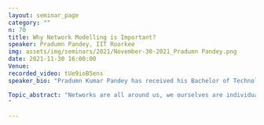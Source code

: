 ```yaml
---
layout: seminar_page
category: ""
n: 70
title: Why Network Modelling is Important?
speaker: Pradumn Pandey, IIT Roorkee
img: assets/img/seminars/2021/November-30-2021_Pradumn Pandey.png
date: 2021-11-30 16:00:00 
Venue: 
recorded_video: tUe9ioB5ens
speaker_bio: "Pradumn Kumar Pandey has received his Bachelor of Technology and Ph.D. in Computer Science and Engineering from the Indian Institute of Technology Jodhpur in 2012 and 2018, respectively. He was an Institute Post Doctoral Fellow in the Department of Computer Science and Engineering at Indian Institute of Technology Kharagpur during May - September 2018 and worked as a DST INSPIRE Faculty in the Department of Computer Science and Engineering at Indian Institute of Technology Roorkee during October 2018- October 2019. He has been working as an assistant professor in the Department of Computer Science and Engineering at the Indian Institute of Technology Roorkee since November 2019. His research areas include modeling complex networks, information diffusion on real networks, social security on online social networks, and network representation learning. " 

Topic_abstract: "Networks are all around us, we ourselves are individual unit of network of different kinds of social relationships. Neural networks, chemical and biological systems, internet and world-wide-web, socially interacting species are few examples of networks with highly interconnected large number of dynamic units. The basic way to apprehend the global properties of such system is to model these systems as graphs having nodes as individual units and links as interactions among them. However the modelling of such complex system stays challenging due to complex irregular structure which is dynamically evolving with time. Such challenging characteristics have initiated the revival of network-modelling as already available mathematical graph theory models turned out to be very far from such real-world needs. Hence the researchers have to come up with new approaches for the development of new models that can replicate the growth of the network and reproduce the behavioural and structural properties observed in real-world networks. The network modelling emphasises on developing a model to represent a complex systems as discussed above using relatively simple set of procedures or equations. When some network is given as an input to such models, the model itself learns some set of characteristic parameters and reconstructs another networks that mimics the input network as much as possible.
"

---
```


